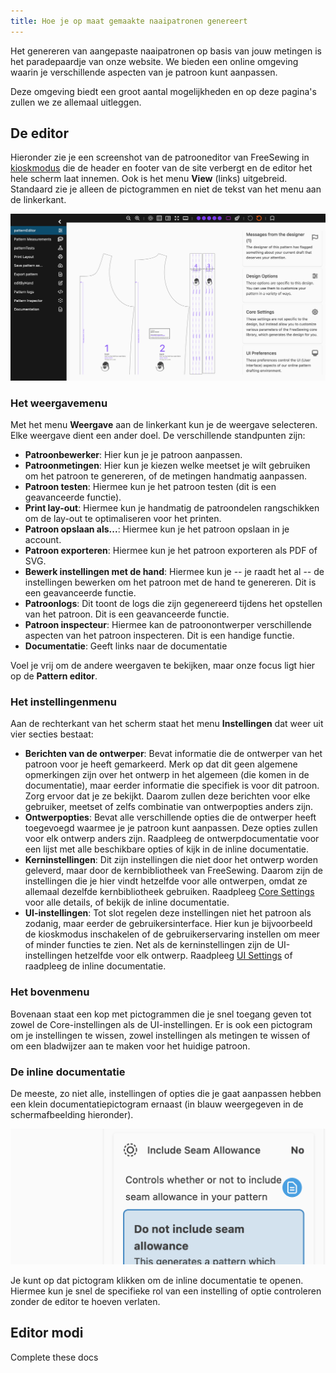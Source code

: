 ```yaml
---
title: Hoe je op maat gemaakte naaipatronen genereert
---
```


Het genereren van aangepaste naaipatronen op basis van jouw metingen is het paradepaardje van onze website. We bieden een online omgeving waarin je verschillende aspecten van je patroon kunt aanpassen.

Deze omgeving biedt een groot aantal mogelijkheden en op deze pagina's zullen we ze allemaal uitleggen.

<ControlTip />

## De editor

Hieronder zie je een screenshot van de patrooneditor van FreeSewing in [kioskmodus](/docs/about/site/draft/ui-settings/kiosk) die de header en footer van de site verbergt en de editor het hele scherm laat innemen. Ook is het menu **View** (links) uitgebreid. Standaard zie je alleen de pictogrammen en niet de tekst van het menu aan de linkerkant.

![Screenshot van de patroonbewerker van FreeSewing](editor.png "Screenshot van de patroonbewerker van Freesewing")

### Het weergavemenu

Met het menu **Weergave** aan de linkerkant kun je de weergave selecteren. Elke weergave dient een ander doel. De verschillende standpunten zijn:

- **Patroonbewerker**: Hier kun je je patroon aanpassen.
- **Patroonmetingen**: Hier kun je kiezen welke meetset je wilt gebruiken om het patroon te genereren, of de metingen handmatig aanpassen.
- **Patroon testen**: Hiermee kun je het patroon testen (dit is een geavanceerde functie).
- **Print lay-out**: Hiermee kun je handmatig de patroondelen rangschikken om de lay-out te optimaliseren voor het printen.
- **Patroon opslaan als...**: Hiermee kun je het patroon opslaan in je account.
- **Patroon exporteren**: Hiermee kun je het patroon exporteren als PDF of SVG.
- **Bewerk instellingen met de hand**: Hiermee kun je -- je raadt het al -- de instellingen bewerken om het patroon met de hand te genereren. Dit is een geavanceerde functie.
- **Patroonlogs**: Dit toont de logs die zijn gegenereerd tijdens het opstellen van het patroon. Dit is een geavanceerde functie.
- **Patroon inspecteur**: Hiermee kan de patroonontwerper verschillende aspecten van het patroon inspecteren. Dit is een handige functie.
- **Documentatie**: Geeft links naar de documentatie

Voel je vrij om de andere weergaven te bekijken, maar onze focus ligt hier op de **Pattern editor**.

### Het instellingenmenu

Aan de rechterkant van het scherm staat het menu **Instellingen** dat weer uit vier secties bestaat:

- **Berichten van de ontwerper**: Bevat informatie die de ontwerper van het patroon voor je heeft gemarkeerd. Merk op dat dit geen algemene opmerkingen zijn over het ontwerp in het algemeen (die komen in de documentatie), maar eerder informatie die specifiek is voor dit patroon. Zorg ervoor dat je ze bekijkt. Daarom zullen deze berichten voor elke gebruiker, meetset of zelfs combinatie van ontwerpopties anders zijn.
- **Ontwerpopties**: Bevat alle verschillende opties die de ontwerper heeft toegevoegd waarmee je je patroon kunt aanpassen. Deze opties zullen voor elk ontwerp anders zijn. Raadpleeg de ontwerpdocumentatie voor een lijst met alle beschikbare opties of kijk in de inline documentatie.
- **Kerninstellingen**: Dit zijn instellingen die niet door het ontwerp worden geleverd, maar door de kernbibliotheek van FreeSewing. Daarom zijn de instellingen die je hier vindt hetzelfde voor alle ontwerpen, omdat ze allemaal dezelfde kernbibliotheek gebruiken. Raadpleeg [Core Settings](/docs/about/site/draft/core-settings) voor alle details, of bekijk de inline documentatie.
- **UI-instellingen**: Tot slot regelen deze instellingen niet het patroon als zodanig, maar eerder de gebruikersinterface. Hier kun je bijvoorbeeld de kioskmodus inschakelen of de gebruikerservaring instellen om meer of minder functies te zien. Net als de kerninstellingen zijn de UI-instellingen hetzelfde voor elk ontwerp. Raadpleeg [UI Settings](/docs/about/site/draft/ui-settings) of raadpleeg de inline documentatie.

### Het bovenmenu

Bovenaan staat een kop met pictogrammen die je snel toegang geven tot zowel de Core-instellingen als de UI-instellingen. Er is ook een pictogram om je instellingen te wissen, zowel instellingen als metingen te wissen of om een bladwijzer aan te maken voor het huidige patroon.

### De inline documentatie

De meeste, zo niet alle, instellingen of opties die je gaat aanpassen hebben een klein documentatiepictogram ernaast (in blauw weergegeven in de schermafbeelding hieronder).

![Schermafbeelding van het pictogram docs](docs.png)

Je kunt op dat pictogram klikken om de inline documentatie te openen. Hiermee kun je snel de specifieke rol van een instelling of optie controleren zonder de editor te hoeven verlaten.

## Editor modi

<Fixme>Complete these docs</Fixme>
